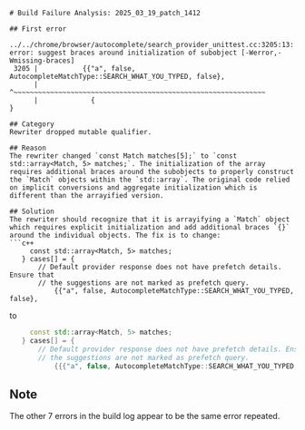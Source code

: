 ```
# Build Failure Analysis: 2025_03_19_patch_1412

## First error

../../chrome/browser/autocomplete/search_provider_unittest.cc:3205:13: error: suggest braces around initialization of subobject [-Werror,-Wmissing-braces]
 3205 |           {{"a", false, AutocompleteMatchType::SEARCH_WHAT_YOU_TYPED, false},
      |             ^~~~~~~~~~~~~~~~~~~~~~~~~~~~~~~~~~~~~~~~~~~~~~~~~~~~~~~~~~~~~~~
      |             {                                                               }

## Category
Rewriter dropped mutable qualifier.

## Reason
The rewriter changed `const Match matches[5];` to `const std::array<Match, 5> matches;`. The initialization of the array requires additional braces around the subobjects to properly construct the `Match` objects within the `std::array`. The original code relied on implicit conversions and aggregate initialization which is different than the arrayified version.

## Solution
The rewriter should recognize that it is arrayifying a `Match` object which requires explicit initialization and add additional braces `{}` around the individual objects. The fix is to change:
```c++
     const std::array<Match, 5> matches;
   } cases[] = {
       // Default provider response does not have prefetch details. Ensure that
       // the suggestions are not marked as prefetch query.
           {{"a", false, AutocompleteMatchType::SEARCH_WHAT_YOU_TYPED, false},
```
to
```c++
     const std::array<Match, 5> matches;
   } cases[] = {
       // Default provider response does not have prefetch details. Ensure that
       // the suggestions are not marked as prefetch query.
           {{{"a", false, AutocompleteMatchType::SEARCH_WHAT_YOU_TYPED, false},
```

## Note
The other 7 errors in the build log appear to be the same error repeated.